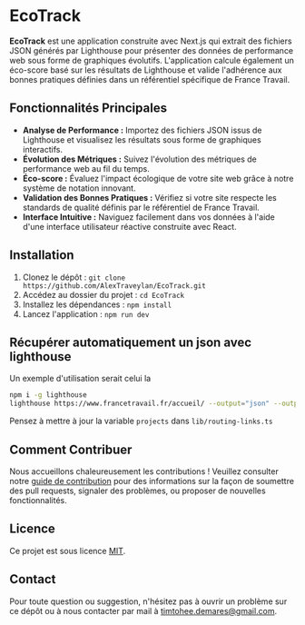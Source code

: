 # EcoTrack

**EcoTrack** est une application construite avec Next.js qui extrait des fichiers JSON générés par Lighthouse pour présenter des données de performance web sous forme de graphiques évolutifs. L'application calcule également un éco-score basé sur les résultats de Lighthouse et valide l'adhérence aux bonnes pratiques définies dans un référentiel spécifique de France Travail.

## Fonctionnalités Principales

- **Analyse de Performance :** Importez des fichiers JSON issus de Lighthouse et visualisez les résultats sous forme de graphiques interactifs.
- **Évolution des Métriques :** Suivez l'évolution des métriques de performance web au fil du temps.
- **Éco-score :** Évaluez l'impact écologique de votre site web grâce à notre système de notation innovant.
- **Validation des Bonnes Pratiques :** Vérifiez si votre site respecte les standards de qualité définis par le référentiel de France Travail.
- **Interface Intuitive :** Naviguez facilement dans vos données à l'aide d'une interface utilisateur réactive construite avec React.

## Installation

1. Clonez le dépôt : `git clone https://github.com/AlexTraveylan/EcoTrack.git`
2. Accédez au dossier du projet : `cd EcoTrack`
3. Installez les dépendances : `npm install`
4. Lancez l'application : `npm run dev`

## Récupérer automatiquement un json avec lighthouse

Un exemple d'utilisation serait celui la

```bash
npm i -g lighthouse
lighthouse https://www.francetravail.fr/accueil/ --output="json" --output-path=".\public\home-page\accueil\4.json" --only-categories="performance" --chrome-flags="--headless" --emulated-form-factor="desktop"
```

Pensez à mettre à jour la variable `projects` dans `lib/routing-links.ts`

## Comment Contribuer

Nous accueillons chaleureusement les contributions ! Veuillez consulter notre [guide de contribution](CONTRIBUTING.md) pour des informations sur la façon de soumettre des pull requests, signaler des problèmes, ou proposer de nouvelles fonctionnalités.

## Licence

Ce projet est sous licence [MIT](LICENSE).

## Contact

Pour toute question ou suggestion, n'hésitez pas à ouvrir un problème sur ce dépôt ou à nous contacter par mail à timtohee.demares@gmail.com.
